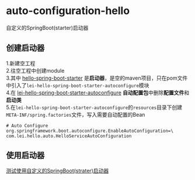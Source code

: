 # auto-configuration-hello
自定义的SpringBoot(starter)启动器
## 创建启动器
1.新建空工程  
2.往空工程中创建module  
3.其中 [hello-spring-boot-starter](https://github.com/yunlonglei/auto-configuration-hello/tree/master/lei-hello-spring-boot-starter) 是**启动器**，是空的maven项目，只在pom文件中引入了`lei-hello-spring-boot-starter-autoconfigure`模块  
4.在 [lei-hello-spring-boot-starter-autoconfigure](https://github.com/yunlonglei/auto-configuration-hello/tree/master/lei-hello-spring-boot-starter-autoconfigure) **自动配置包**中删除**配置文件**和**启动类**  
5.在`lei-hello-spring-boot-starter-autoconfigure`的`resources`目录下创建`META-INF/spring.factories`文件，写入需要自动配置的Bean  
```properties
# Auto Configure
org.springframework.boot.autoconfigure.EnableAutoConfiguration=\
com.lei.hello.auto.HelloServiceAutoConfiguration
```
## 使用启动器
[测试使用自定义的SpringBoot(strater)启动器](https://github.com/yunlonglei/lei-hello-autoconfigure-test)